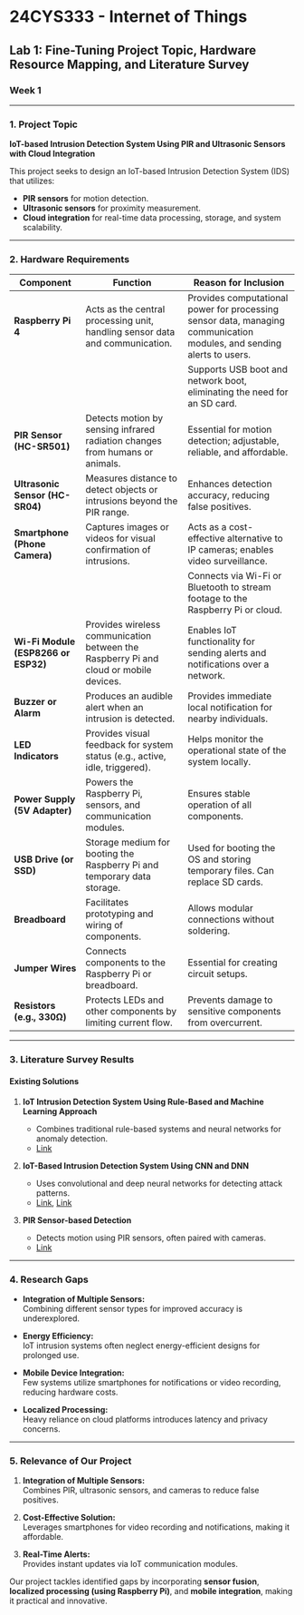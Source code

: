 # **24CYS333 - Internet of Things**

## **Lab 1: Fine-Tuning Project Topic, Hardware Resource Mapping, and Literature Survey**

### **Week 1**

---

### **1. Project Topic**  

**IoT-based Intrusion Detection System Using PIR and Ultrasonic Sensors with Cloud Integration**  

This project seeks to design an IoT-based Intrusion Detection System (IDS) that utilizes:  
- **PIR sensors** for motion detection.  
- **Ultrasonic sensors** for proximity measurement.  
- **Cloud integration** for real-time data processing, storage, and system scalability.  

---

### **2. Hardware Requirements**  

| **Component**               | **Function**                                               | **Reason for Inclusion**                                                                 |
|------------------------------|-----------------------------------------------------------|-----------------------------------------------------------------------------------------|
| **Raspberry Pi 4**           | Acts as the central processing unit, handling sensor data and communication. | Provides computational power for processing sensor data, managing communication modules, and sending alerts to users. |
|                              |                                                           | Supports USB boot and network boot, eliminating the need for an SD card.               |
| **PIR Sensor (HC-SR501)**    | Detects motion by sensing infrared radiation changes from humans or animals. | Essential for motion detection; adjustable, reliable, and affordable.                  |
| **Ultrasonic Sensor (HC-SR04)** | Measures distance to detect objects or intrusions beyond the PIR range.  | Enhances detection accuracy, reducing false positives.                                 |
| **Smartphone (Phone Camera)**| Captures images or videos for visual confirmation of intrusions. | Acts as a cost-effective alternative to IP cameras; enables video surveillance.         |
|                              |                                                           | Connects via Wi-Fi or Bluetooth to stream footage to the Raspberry Pi or cloud.         |
| **Wi-Fi Module (ESP8266 or ESP32)** | Provides wireless communication between the Raspberry Pi and cloud or mobile devices. | Enables IoT functionality for sending alerts and notifications over a network.         |
| **Buzzer or Alarm**          | Produces an audible alert when an intrusion is detected.  | Provides immediate local notification for nearby individuals.                          |
| **LED Indicators**           | Provides visual feedback for system status (e.g., active, idle, triggered). | Helps monitor the operational state of the system locally.                              |
| **Power Supply (5V Adapter)**| Powers the Raspberry Pi, sensors, and communication modules. | Ensures stable operation of all components.                                            |
| **USB Drive (or SSD)**       | Storage medium for booting the Raspberry Pi and temporary data storage. | Used for booting the OS and storing temporary files. Can replace SD cards.             |
| **Breadboard**               | Facilitates prototyping and wiring of components.         | Allows modular connections without soldering.                                          |
| **Jumper Wires**             | Connects components to the Raspberry Pi or breadboard.    | Essential for creating circuit setups.                                                 |
| **Resistors (e.g., 330Ω)**   | Protects LEDs and other components by limiting current flow. | Prevents damage to sensitive components from overcurrent.                               |

---

### **3. Literature Survey Results**  

#### **Existing Solutions**  

1. **IoT Intrusion Detection System Using Rule-Based and Machine Learning Approach**  
   - Combines traditional rule-based systems and neural networks for anomaly detection.  
   - [Link](https://www.scitepress.org/Link.aspx?doi=10.5220/0009342200570068)  

2. **IoT-Based Intrusion Detection System Using CNN and DNN**  
   - Uses convolutional and deep neural networks for detecting attack patterns.  
   - [Link](https://www.mdpi.com/2073-431X/12/2/34), [Link](https://peerj.com/articles/cs-721/)  

3. **PIR Sensor-based Detection**  
   - Detects motion using PIR sensors, often paired with cameras.  
   - [Link](https://ieeexplore.ieee.org/abstract/document/8256877)  

---

### **4. Research Gaps**  

- **Integration of Multiple Sensors:**  
  Combining different sensor types for improved accuracy is underexplored.  

- **Energy Efficiency:**  
  IoT intrusion systems often neglect energy-efficient designs for prolonged use.  

- **Mobile Device Integration:**  
  Few systems utilize smartphones for notifications or video recording, reducing hardware costs.  

- **Localized Processing:**  
  Heavy reliance on cloud platforms introduces latency and privacy concerns.  

---

### **5. Relevance of Our Project**  

1. **Integration of Multiple Sensors:**  
   Combines PIR, ultrasonic sensors, and cameras to reduce false positives.  

2. **Cost-Effective Solution:**  
   Leverages smartphones for video recording and notifications, making it affordable.  

3. **Real-Time Alerts:**  
   Provides instant updates via IoT communication modules.  

Our project tackles identified gaps by incorporating **sensor fusion**, **localized processing (using Raspberry Pi)**, and **mobile integration**, making it practical and innovative.
